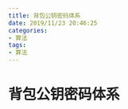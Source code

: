```yaml
---
title: 背包公钥密码体系
date: 2019/11/23 20:46:25
categories:
- 算法
tags:
- 算法
---
```


# 背包公钥密码体系

<!-- more -->



















